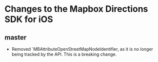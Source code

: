 # Changes to the Mapbox Directions SDK for iOS

## master

* Removed `MBAttributeOpenStreetMapNodeIdentifier, as it is no longer being tracked by the API. This is a breaking change.
